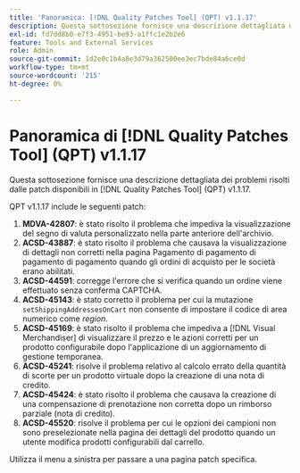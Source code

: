 ```yaml
---
title: 'Panoramica: [!DNL Quality Patches Tool] (QPT) v1.1.17'
description: Questa sottosezione fornisce una descrizione dettagliata dei problemi risolti dalle patch disponibili in  [!DNL Quality Patches Tool] (QPT) v1.1.17.
exl-id: fd7dd8b0-e7f3-4951-be93-a1ffc1e2b2e6
feature: Tools and External Services
role: Admin
source-git-commit: 1d2e0c1b4a8e3d79a362500ee3ec7bde84a6ce0d
workflow-type: tm+mt
source-wordcount: '215'
ht-degree: 0%

---
```


# Panoramica di [!DNL Quality Patches Tool] (QPT) v1.1.17

Questa sottosezione fornisce una descrizione dettagliata dei problemi risolti dalle patch disponibili in [!DNL Quality Patches Tool] (QPT) v1.1.17.

QPT v1.1.17 include le seguenti patch:

1. **MDVA-42807**: è stato risolto il problema che impediva la visualizzazione del segno di valuta personalizzato nella parte anteriore dell&#39;archivio.
1. **ACSD-43887**: è stato risolto il problema che causava la visualizzazione di dettagli non corretti nella pagina Pagamento di pagamento di pagamento di pagamento quando gli ordini di acquisto per le società erano abilitati.
1. **ACSD-44591**: corregge l&#39;errore che si verifica quando un ordine viene effettuato senza conferma CAPTCHA.
1. **ACSD-45143**: è stato corretto il problema per cui la mutazione `setShippingAddressesOnCart` non consente di impostare il codice di area numerico come *region*.
1. **ACSD-45169**: è stato risolto il problema che impediva a [!DNL Visual Merchandiser] di visualizzare il prezzo e le azioni corretti per un prodotto configurabile dopo l&#39;applicazione di un aggiornamento di gestione temporanea.
1. **ACSD-45241**: risolve il problema relativo al calcolo errato della quantità di scorte per un prodotto virtuale dopo la creazione di una nota di credito.
1. **ACSD-45424**: è stato risolto il problema che causava la creazione di una compensazione di prenotazione non corretta dopo un rimborso parziale (nota di credito).
1. **ACSD-45520**: risolve il problema per cui le opzioni dei campioni non sono preselezionate nella pagina dei dettagli del prodotto quando un utente modifica prodotti configurabili dal carrello.

Utilizza il menu a sinistra per passare a una pagina patch specifica.
